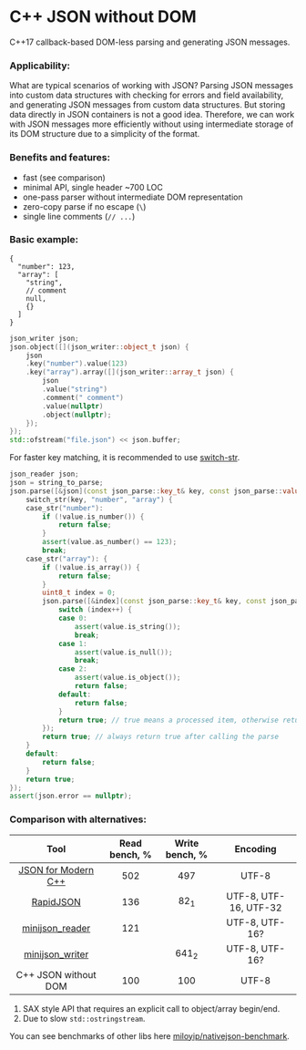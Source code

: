 # C++ JSON without DOM

C++17 callback-based DOM-less parsing and generating JSON messages.

### Applicability:

What are typical scenarios of working with JSON? Parsing JSON messages into
custom data structures with checking for errors and field availability, and
generating JSON messages from custom data structures. But storing data directly
in JSON containers is not a good idea. Therefore, we can work with JSON messages
more efficiently without using intermediate storage of its DOM structure due to
a simplicity of the format.

### Benefits and features:

- fast (see comparison)
- minimal API, single header ~700 LOC
- one-pass parser without intermediate DOM representation 
- zero-copy parse if no escape (`\`)
- single line comments (`// ...`)

### Basic example:

```jsonc
{
  "number": 123,
  "array": [
    "string",
    // comment
    null,
    {}
  ]
}
```

```cpp
json_writer json;
json.object([](json_writer::object_t json) {
    json
    .key("number").value(123)
    .key("array").array([](json_writer::array_t json) {
        json
        .value("string")
        .comment(" comment")
        .value(nullptr)
        .object(nullptr);
    });
});
std::ofstream("file.json") << json.buffer;
```

For faster key matching, it is recommended to use
[switch-str](https://github.com/yurablok/switch-str.git).

```cpp
json_reader json;
json = string_to_parse;
json.parse([&json](const json_parse::key_t& key, const json_parse::value_t& value) {
    switch_str(key, "number", "array") {
    case_str("number"):
        if (!value.is_number()) {
            return false;
        }
        assert(value.as_number() == 123);
        break;
    case_str("array"): {
        if (!value.is_array()) {
            return false;
        }
        uint8_t index = 0;
        json.parse([&index](const json_parse::key_t& key, const json_parse::value_t& value) {
            switch (index++) {
            case 0:
                assert(value.is_string());
                break;
            case 1:
                assert(value.is_null());
                break;
            case 2:
                assert(value.is_object());
                return false;
            default:
                return false;
            }
            return true; // true means a processed item, otherwise return false to skip
        });
        return true; // always return true after calling the parse
    }
    default:
        return false;
    }
    return true;
});
assert(json.error == nullptr);
```

### Comparison with alternatives:

|                             Tool                                   | Read bench, % | Write bench, % |       Encoding        |
| :----------------------------------------------------------------: | :-----------: | :------------: | :-------------------: |
| [JSON for Modern C++](https://github.com/nlohmann/json)            |      502      |       497      |         UTF-8         |
| [RapidJSON](https://github.com/Tencent/rapidjson)                  |      136      | 82<sub>1</sub> | UTF-8, UTF-16, UTF-32 |
| [minijson_reader](https://github.com/giacomodrago/minijson_reader) |      121      |                |     UTF-8, UTF-16?    |
| [minijson_writer](https://github.com/giacomodrago/minijson_writer) |               |641<sub>2</sub> |     UTF-8, UTF-16?    |
|  C++ JSON without DOM                                              |      100      |       100      |         UTF-8         |

1. SAX style API that requires an explicit call to object/array begin/end.
2. Due to slow `std::ostringstream`.

You can see benchmarks of other libs here
[miloyip/nativejson-benchmark](https://github.com/miloyip/nativejson-benchmark#parsing-time).

